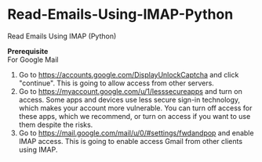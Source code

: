 # Read-Emails-Using-IMAP-Python
Read Emails Using IMAP (Python)

<b>Prerequisite</b><br>
For Google Mail<br>
1. Go to https://accounts.google.com/DisplayUnlockCaptcha and click "continue". This is going to allow access from other servers.<br>
2. Go to https://myaccount.google.com/u/1/lesssecureapps and turn on access. Some apps and devices use less secure sign-in technology, which makes your account more vulnerable. You can turn off access for these apps, which we recommend, or turn on access if you want to use them despite the risks.<br>
3. Go to https://mail.google.com/mail/u/0/#settings/fwdandpop and enable IMAP access. This is going to enable access Gmail from other clients using IMAP.
